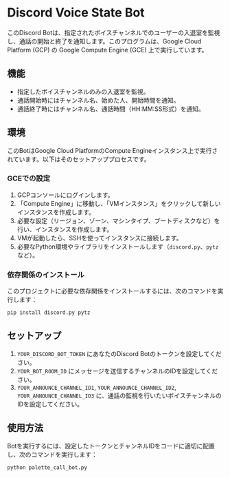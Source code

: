 # Discord Voice State Bot

このDiscord Botは、指定されたボイスチャンネルでのユーザーの入退室を監視し、通話の開始と終了を通知します。このプログラムは、Google Cloud Platform (GCP) の Google Compute Engine (GCE) 上で実行しています。

## 機能

- 指定したボイスチャンネルのみの入退室を監視。
- 通話開始時にはチャンネル名、始めた人、開始時間を通知。
- 通話終了時にはチャンネル名、通話時間（HH:MM:SS形式）を通知。

## 環境

このBotはGoogle Cloud PlatformのCompute Engineインスタンス上で実行されています。以下はそのセットアッププロセスです。

### GCEでの設定

1. GCPコンソールにログインします。
2. 「Compute Engine」に移動し、「VMインスタンス」をクリックして新しいインスタンスを作成します。
3. 必要な設定（リージョン、ゾーン、マシンタイプ、ブートディスクなど）を行い、インスタンスを作成します。
4. VMが起動したら、SSHを使ってインスタンスに接続します。
5. 必要なPython環境やライブラリをインストールします（`discord.py`、`pytz`など）。

### 依存関係のインストール

このプロジェクトに必要な依存関係をインストールするには、次のコマンドを実行します：

```bash
pip install discord.py pytz
```

## セットアップ

1. `YOUR_DISCORD_BOT_TOKEN` にあなたのDiscord Botのトークンを設定してください。
2. `YOUR_BOT_ROOM_ID` にメッセージを送信するチャンネルのIDを設定してください。
3. `YOUR_ANNOUNCE_CHANNEL_ID1`, `YOUR_ANNOUNCE_CHANNEL_ID2`, `YOUR_ANNOUNCE_CHANNEL_ID3` に、通話の監視を行いたいボイスチャンネルのIDを設定してください。

## 使用方法

Botを実行するには、設定したトークンとチャンネルIDをコードに適切に配置し、次のコマンドを実行します：

```bash
python palette_call_bot.py
```
